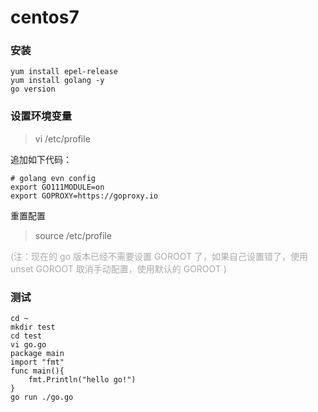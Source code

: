 # centos7

### 安装   

```shell
yum install epel-release
yum install golang -y
go version
```

### 设置环境变量

> vi /etc/profile

  追加如下代码：

```shell
# golang evn config
export GO111MODULE=on
export GOPROXY=https://goproxy.io
```

  重置配置

> source /etc/profile

 <font color="darkgray"> (注：现在的 go 版本已经不需要设置 GOROOT 了，如果自己设置错了，使用 unset GOROOT 取消手动配置，使用默认的 GOROOT )</font>

### 测试

```shell
cd ~
mkdir test
cd test
vi go.go
package main
import "fmt"
func main(){
	fmt.Println("hello go!")
}
go run ./go.go
```

